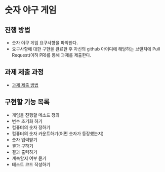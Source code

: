 # 숫자 야구 게임
## 진행 방법
* 숫자 야구 게임 요구사항을 파악한다.
* 요구사항에 대한 구현을 완료한 후 자신의 github 아이디에 해당하는 브랜치에 Pull Request(이하 PR)를 통해 과제를 제출한다.

## 과제 제출 과정
* [과제 제출 방법](https://github.com/next-step/nextstep-docs/tree/master/ent-precourse)

## 구현할 기능 목록
* 게임을 진행할 메소드 정의
* 변수 초기화 하기
* 컴퓨터의 숫자 정하기
* 컴퓨터의 숫자 카운트하기(어떤 숫자가 등장했는지)
* 숫자 입력받기
* 결과 구하기
* 결과 출력하기
* 계속할지 여부 묻기
* 테스트 코드 작성하기